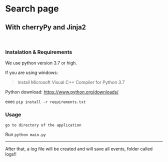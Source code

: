 # Search page
## With cherryPy and Jinja2
<br> 

### Instalation & Requirements

We use python version 3.7 or high.

If you are using windows:
> Install Microsoft Visual C++ Compiler for Python 3.7

Python download:
https://www.python.org/downloads/

exec
`pip install -r requirements.txt`

### Usage

`go to directory of the application`

Run `python main.py`

***
After that, a log file will be created and will save all events, folder called logs!!
